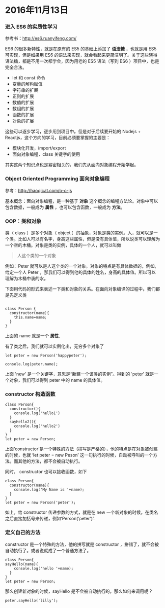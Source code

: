 # 2016年11月13日

### 进入 ES6 的实质性学习

参考书：http://es6.ruanyifeng.com/

ES6 的很多新特性，就是在原有的 ES5 的基础上添加了 **语法糖** ，也就是用 ES5 可实现，但是如果用 ES6 的语法来实现，就会看起来更简洁明了。关于这些晓得语法糖，都是不用一次都学会，因为用老的 ES5 语法（写到 ES6 ）项目中，也是完全合法。

- let 和 const 命令
- 变量的解构赋值
- 字符串的扩展
- 正则的扩展
- 数值的扩展
- 数组的扩展
- 函数的扩展
- 对象的扩展

这些可以逐步学习，逐步用到项目中。但是对于后续要开始的 Nodejs + Reactjs，这个方向的学习，目前必须要掌握的主要是：

- 模块化开发，import/export
- 面向对象编程，class 关键字的使用

其实这两个知识点也是紧密相关的，我们先从面向对象编程开始学起。

### Object Oriented Programming 面向对象编程

参考：http://haoqicat.com/o-o-js

基本概念：面向对象编程，是一种基于 **对象** 这个概念的编程方法论。对象中可以包含数据，一般成为 **属性** ，也可以包含函数，一般成为 **方法**。

### OOP：类和对象

类（ class ）是多个对象（ object ）的抽象，对象是类的实例。人，就可以是一个类。比如人可以有名字，身高这些属性，但是没有具体值，所以说类可以理解为一个空的木桶。对象是类的实例，具体的一个人，就可以叫做

>人这个类的一个对象

例如：Peter 就可以是人这个类的一个对象。对象的特点是有具体数据的，例如，给定一个人 Peter ，那我们可以得到他的具体的姓名，身高的具体值。所以可以理解为木桶中装的水。


下面用代码的形式来表述一下类和对象的关系。在面向对象编译的过程中，我们都是先定义类

```

class Person {
  constructor(name){
    this.name=name;
  }
}
```

上面的 name 就是一个 **属性**,

有了类之后，我们就可以实例化出，无穷多个对象了

```
let peter = new Person('happypeter');

console.log(peter.name);
```

上面 'new' 是一个关键字，意思是“新建一个该类的实例”。得到的 'peter' 就是一个对象，我们可以得到 peter 中的 name 的具体值。





### constructor 构造函数






```
class Person{
  constructor(){
    console.log('hello1')
  }
  sayHello2(){
    console.log('hello2')
  }
}
let peter = new Person;
```

上面‘constructor’是一个特殊的方法（拼写是严格的），他的特点是在对象被创建的时候，也就 ‘let peter = new Peson’ 这一句执行的时候，自动被呼叫的一个方法。而其他的方法，都不会被自动执行。

同时， constructor 也可以接收函数，如下

```
class Person{
  constructor(name){
    console.log('My Name is '+name);
  }
}
let peter = new Person('peter');
```

如上，给 constructor 传递参数的方式，就是在 new 一个新对象的时候，在类名之后直接加括号来传递，例如‘Person('peter')’.

### 定义自己的方法

constructor 是一个特殊的方法，他的拼写就是 constructor ，拼错了，就不会被自动执行了。或者说就成了一个普通方法了。




```
class Person{
sayHello(name){
    console.log('hello '+name);
  }
}
let peter = new Person;
```

那么创建新对象的时候，sayHello 是不会被自动执行的，那么如何来调用呢？

```
peter.sayHello('lilly');
```
